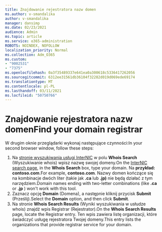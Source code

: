 ```yaml
---
title: Znajdowanie rejestratora nazw domen
ms.author: v-smandalika
author: v-smandalika
manager: dansimp
ms.date: 02/23/2021
audience: Admin
ms.topic: article
ms.service: o365-administration
ROBOTS: NOINDEX, NOFOLLOW
localization_priority: Normal
ms.collection: Adm_O365
ms.custom:
- "9002531"
- "7375"
ms.openlocfilehash: 0a3f35489337e641ea0a300618c5336417262056
ms.sourcegitcommit: 6312ee31561db36104f32282d019d069ede69174
ms.translationtype: MT
ms.contentlocale: pl-PL
ms.lasthandoff: 03/11/2021
ms.locfileid: "50750766"
---
```

# <a name="find-your-domain-registrar"></a><span data-ttu-id="3e5c6-102">Znajdowanie rejestratora nazw domen</span><span class="sxs-lookup"><span data-stu-id="3e5c6-102">Find your domain registrar</span></span>

<span data-ttu-id="3e5c6-103">W drugim oknie przeglądarki wykonaj następujące czynności:</span><span class="sxs-lookup"><span data-stu-id="3e5c6-103">In your second browser window, follow these steps:</span></span>

1. <span data-ttu-id="3e5c6-104">Na [stronie wyszukiwania usługi InterNIC](https://lookup.icann.org/) w polu **Whois Search** (Wyszukiwanie whois) wpisz nazwę swojej domeny.</span><span class="sxs-lookup"><span data-stu-id="3e5c6-104">On the [InterNIC search page](https://lookup.icann.org/), in the **Whois Search** box, type your domain.</span></span> <span data-ttu-id="3e5c6-105">Na **przykład: contoso.com**.</span><span class="sxs-lookup"><span data-stu-id="3e5c6-105">For example, **contoso.com**.</span></span> <span data-ttu-id="3e5c6-106">Nazwy domen kończące się na kombinacje dwóch liter (takie jak **.ca** lub **.jp)** nie będą działać z tym narzędziem.</span><span class="sxs-lookup"><span data-stu-id="3e5c6-106">Domain names ending with two-letter combinations (like **.ca** or **.jp** ) won't work with this tool.</span></span>
2. <span data-ttu-id="3e5c6-107">Zaznacz opcję **Domain** (Domena), a następnie kliknij przycisk **Submit** (Prześlij).</span><span class="sxs-lookup"><span data-stu-id="3e5c6-107">Select the **Domain** option, and then click **Submit**.</span></span>
3. <span data-ttu-id="3e5c6-108">Na stronie **Whois Search Results** (Wyniki wyszukiwania w usłudze whois) znajdź wpis Registrar (Rejestrator).</span><span class="sxs-lookup"><span data-stu-id="3e5c6-108">On the **Whois Search Results** page, locate the Registrar entry.</span></span> <span data-ttu-id="3e5c6-109">Ten wpis zawiera listę organizacji, które świadczyć usługę rejestratora Twojej domeny.</span><span class="sxs-lookup"><span data-stu-id="3e5c6-109">This entry lists the organizations that provide registrar service for your domain.</span></span>
